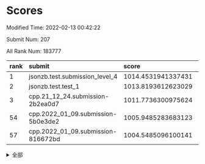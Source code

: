 # Scores

Modified Time: 2022-02-13 00:42:22

Submit Num: 207

All Rank Num: 183777

| rank |               submit               |       score        |       sigma        | pk_num |
| :--- | :--------------------------------- | :----------------- | :----------------- | :----- |
| 1    | jsonzb.test.submission_level_4     | 1014.4531941337431 | 0.809188641580705  | 3550   |
| 2    | jsonzb.test.test_1                 | 1013.8193612623029 | 0.8326754813605576 | 3556   |
| 3    | cpp.21_12_24.submission-2b2ea0d7   | 1011.7736300975624 | 0.8050278041537396 | 3551   |
| 54   | cpp.2022_01_09.submission-5b0e3de2 | 1005.9485283683123 | 0.7342345384250116 | 3550   |
| 57   | cpp.2022_01_09.submission-816672bd | 1004.5485096100141 | 0.7154491354151862 | 3550   |


<details>
<summary>全部</summary>

| rank |                 submit                 |       score        |       sigma        | pk_num |
| :--- | :------------------------------------- | :----------------- | :----------------- | :----- |
| 1    | jsonzb.test.submission_level_4         | 1014.4531941337431 | 0.809188641580705  | 3550   |
| 2    | jsonzb.test.test_1                     | 1013.8193612623029 | 0.8326754813605576 | 3556   |
| 3    | cpp.21_12_24.submission-2b2ea0d7       | 1011.7736300975624 | 0.8050278041537396 | 3551   |
| 4    | gobigger.level_3.submission_level_3_38 | 1011.577651585383  | 0.7824410120418714 | 3551   |
| 5    | gobigger.level_3.submission_level_3_28 | 1011.3864614228662 | 0.7714641721151353 | 3550   |
| 6    | gobigger.level_3.submission_level_3_2  | 1011.3446635507293 | 0.7658624011758678 | 3550   |
| 7    | gobigger.level_3.submission_level_3_21 | 1011.286272699873  | 0.7508517458896968 | 3551   |
| 8    | gobigger.level_3.submission_level_3_46 | 1011.2788654477688 | 0.7535185163755338 | 3551   |
| 9    | gobigger.level_3.submission_level_3_29 | 1011.0187421740881 | 0.7604222492767334 | 3551   |
| 10   | gobigger.level_3.submission_level_3_13 | 1010.9148829442527 | 0.7698043502536193 | 3554   |
| 11   | gobigger.level_3.submission_level_3_5  | 1010.7149817401576 | 0.7762702639919664 | 3552   |
| 12   | gobigger.level_3.submission_level_3_49 | 1010.7128551238848 | 0.7642713615114324 | 3554   |
| 13   | gobigger.level_3.submission_level_3_40 | 1010.6997255974821 | 0.7957820570833554 | 3552   |
| 14   | gobigger.level_3.submission_level_3_1  | 1010.6266819194569 | 0.7794559125974792 | 3552   |
| 15   | gobigger.level_3.submission_level_3_7  | 1010.560005361493  | 0.7637850287179606 | 3555   |
| 16   | gobigger.level_3.submission_level_3_3  | 1010.4983388045072 | 0.7657288720635146 | 3549   |
| 17   | gobigger.level_3.submission_level_3_22 | 1010.4930865479831 | 0.7669936736101143 | 3555   |
| 18   | gobigger.level_3.submission_level_3_30 | 1010.4804363646176 | 0.7483599415456086 | 3557   |
| 19   | gobigger.level_3.submission_level_3_34 | 1010.4400464382886 | 0.7658349334860902 | 3552   |
| 20   | gobigger.level_3.submission_level_3_41 | 1010.415272422438  | 0.7690962536188709 | 3553   |
| 21   | gobigger.level_3.submission_level_3_9  | 1010.3883923278099 | 0.7471703480003953 | 3551   |
| 22   | gobigger.level_3.submission_level_3_16 | 1010.3487489314192 | 0.7451411806039875 | 3550   |
| 23   | gobigger.level_3.submission_level_3_32 | 1010.3161806351715 | 0.7829331247877264 | 3553   |
| 24   | gobigger.level_3.submission_level_3_35 | 1010.2874723702264 | 0.7721158271533547 | 3554   |
| 25   | gobigger.level_3.submission_level_3_42 | 1010.1640089177502 | 0.7518855497943825 | 3551   |
| 26   | gobigger.level_3.submission_level_3_26 | 1010.1450858918961 | 0.7559983606389775 | 3552   |
| 27   | gobigger.level_3.submission_level_3_12 | 1010.0832440873671 | 0.7610578914064717 | 3552   |
| 28   | gobigger.level_3.submission_level_3_6  | 1010.0768139073989 | 0.7634288115931473 | 3553   |
| 29   | gobigger.level_3.submission_level_3_27 | 1010.0345429094032 | 0.7627237659083306 | 3550   |
| 30   | gobigger.level_3.submission_level_3_8  | 1009.9949583861495 | 0.7486627735141936 | 3549   |
| 31   | gobigger.level_3.submission_level_3_18 | 1009.9460003247946 | 0.7484988883434178 | 3555   |
| 32   | gobigger.level_3.submission_level_3_37 | 1009.910964739973  | 0.7721821092997128 | 3549   |
| 33   | gobigger.level_3.submission_level_3_36 | 1009.8617990222556 | 0.7437484724673136 | 3551   |
| 34   | gobigger.level_3.submission_level_3_19 | 1009.8564719577009 | 0.7499119172710625 | 3550   |
| 35   | gobigger.level_3.submission_level_3_44 | 1009.8424387531293 | 0.7396794680479829 | 3555   |
| 36   | gobigger.level_3.submission_level_3_33 | 1009.7101585136448 | 0.7619176808629498 | 3545   |
| 37   | gobigger.level_3.submission_level_3_43 | 1009.6996611186732 | 0.7301295912217481 | 3550   |
| 38   | gobigger.level_3.submission_level_3_14 | 1009.6669208637446 | 0.7289886056430113 | 3553   |
| 39   | gobigger.level_3.submission_level_3_0  | 1009.6528438873572 | 0.7546146595866594 | 3554   |
| 40   | gobigger.level_3.submission_level_3_11 | 1009.6285744300626 | 0.7704018672871505 | 3552   |
| 41   | gobigger.level_3.submission_level_3_24 | 1009.593097779268  | 0.7557152011077976 | 3551   |
| 42   | gobigger.level_3.submission_level_3_4  | 1009.405659539546  | 0.7523530902203693 | 3551   |
| 43   | gobigger.level_3.submission_level_3_20 | 1009.3628190622916 | 0.7490575869105134 | 3549   |
| 44   | gobigger.level_3.submission_level_3_23 | 1009.3594602174742 | 0.7482760107126918 | 3551   |
| 45   | gobigger.level_3.submission_level_3_48 | 1009.256880034112  | 0.7341465724954446 | 3553   |
| 46   | gobigger.level_3.submission_level_3_10 | 1008.9375126047628 | 0.7583697659768261 | 3555   |
| 47   | gobigger.level_3.submission_level_3_31 | 1008.8305886127639 | 0.7392795765986058 | 3553   |
| 48   | gobigger.level_3.submission_level_3_39 | 1008.8099440661706 | 0.7530710058811271 | 3551   |
| 49   | gobigger.level_3.submission_level_3_45 | 1008.7453299053944 | 0.7445031937379288 | 3551   |
| 50   | gobigger.level_3.submission_level_3_17 | 1008.6994330420955 | 0.733992509483141  | 3555   |
| 51   | gobigger.level_3.submission_level_3_25 | 1008.5894948834954 | 0.734977099660574  | 3551   |
| 52   | gobigger.level_3.submission_level_3_15 | 1008.3511299761437 | 0.7555175352090433 | 3548   |
| 53   | gobigger.level_3.submission_level_3_47 | 1008.1417116529199 | 0.7433731113093575 | 3548   |
| 54   | cpp.2022_01_09.submission-5b0e3de2     | 1005.9485283683123 | 0.7342345384250116 | 3550   |
| 55   | gobigger.level_1.submission_level_1_43 | 1005.1288124906516 | 0.7370575635099913 | 3549   |
| 56   | gobigger.level_1.submission_level_1_6  | 1004.9206585064937 | 0.7175928958593107 | 3556   |
| 57   | cpp.2022_01_09.submission-816672bd     | 1004.5485096100141 | 0.7154491354151862 | 3550   |
| 58   | gobigger.level_1.submission_level_1_21 | 1004.4178427582272 | 0.7144326582515028 | 3553   |
| 59   | gobigger.level_1.submission_level_1_15 | 1004.3573165442867 | 0.7258184534843458 | 3550   |
| 60   | gobigger.level_1.submission_level_1_36 | 1004.156705293662  | 0.7173079525625586 | 3551   |
| 61   | gobigger.level_1.submission_level_1_3  | 1004.0953293604178 | 0.7211651146908502 | 3553   |
| 62   | gobigger.level_1.submission_level_1_44 | 1004.0591479267617 | 0.7216755418613833 | 3550   |
| 63   | gobigger.level_1.submission_level_1_45 | 1004.0227333036862 | 0.7256818828892588 | 3549   |
| 64   | gobigger.level_1.submission_level_1_28 | 1004.0123029688975 | 0.7249150155937496 | 3551   |
| 65   | gobigger.level_1.submission_level_1_27 | 1003.9554694184737 | 0.7186564269212994 | 3555   |
| 66   | gobigger.level_1.submission_level_1_23 | 1003.8846838616861 | 0.7090016408683275 | 3549   |
| 67   | gobigger.level_1.submission_level_1_41 | 1003.8056654420229 | 0.7229360941159984 | 3550   |
| 68   | gobigger.level_1.submission_level_1_5  | 1003.7979724109887 | 0.7025072205472054 | 3552   |
| 69   | gobigger.level_1.submission_level_1_47 | 1003.7239499397898 | 0.7104718444490559 | 3552   |
| 70   | gobigger.level_1.submission_level_1_37 | 1003.7190254198032 | 0.7150774139102878 | 3556   |
| 71   | gobigger.level_1.submission_level_1_26 | 1003.6877863389311 | 0.721531804502925  | 3550   |
| 72   | gobigger.level_1.submission_level_1_32 | 1003.6316845849658 | 0.718002235687425  | 3555   |
| 73   | gobigger.level_1.submission_level_1_39 | 1003.6183332664311 | 0.7063706773588326 | 3554   |
| 74   | gobigger.level_1.submission_level_1_18 | 1003.5434032060282 | 0.7102769117922556 | 3551   |
| 75   | gobigger.level_1.submission_level_1_14 | 1003.483625750139  | 0.7136063225420577 | 3554   |
| 76   | gobigger.level_1.submission_level_1_16 | 1003.4322945234527 | 0.7270126196312159 | 3551   |
| 77   | gobigger.level_1.submission_level_1_22 | 1003.4277801709554 | 0.7184149327560606 | 3550   |
| 78   | gobigger.level_1.submission_level_1_25 | 1003.4111562142344 | 0.7074521918448392 | 3550   |
| 79   | gobigger.level_1.submission_level_1_48 | 1003.3957054648494 | 0.7201635338897322 | 3548   |
| 80   | gobigger.level_1.submission_level_1_49 | 1003.3705355595555 | 0.7128584714924354 | 3553   |
| 81   | gobigger.level_1.submission_level_1_12 | 1003.2072348011886 | 0.7112069376464505 | 3550   |
| 82   | gobigger.level_1.submission_level_1_30 | 1003.2042612147326 | 0.732505098419047  | 3551   |
| 83   | gobigger.level_1.submission_level_1_34 | 1003.168499143719  | 0.7177801865062275 | 3555   |
| 84   | gobigger.level_1.submission_level_1_13 | 1003.1127661622237 | 0.7213605271868894 | 3554   |
| 85   | gobigger.level_1.submission_level_1_42 | 1003.0645462809574 | 0.7310535142511095 | 3550   |
| 86   | gobigger.level_1.submission_level_1_20 | 1003.0506129937706 | 0.7055808954998366 | 3553   |
| 87   | gobigger.level_1.submission_level_1_33 | 1002.9249579003333 | 0.7150079950940181 | 3548   |
| 88   | gobigger.level_1.submission_level_1_10 | 1002.8878594744975 | 0.7176889299155705 | 3555   |
| 89   | gobigger.level_1.submission_level_1_9  | 1002.8855955167544 | 0.715149370968223  | 3544   |
| 90   | gobigger.level_1.submission_level_1_38 | 1002.8721096071421 | 0.7207027762539784 | 3549   |
| 91   | gobigger.level_1.submission_level_1_7  | 1002.85892205176   | 0.7225072685755981 | 3552   |
| 92   | gobigger.level_1.submission_level_1_8  | 1002.8555674426599 | 0.7088268086207398 | 3555   |
| 93   | gobigger.level_1.submission_level_1_0  | 1002.8387196539976 | 0.7205535364719141 | 3552   |
| 94   | gobigger.level_1.submission_level_1_40 | 1002.7221860514023 | 0.7085077453246154 | 3554   |
| 95   | gobigger.level_1.submission_level_1_24 | 1002.6447983933691 | 0.7203818697484445 | 3552   |
| 96   | gobigger.level_1.submission_level_1_2  | 1002.4941201051143 | 0.7057510636180443 | 3548   |
| 97   | gobigger.level_1.submission_level_1_4  | 1002.4220536062076 | 0.7038158081627826 | 3558   |
| 98   | gobigger.level_1.submission_level_1_31 | 1002.1932472432782 | 0.7182658397580757 | 3547   |
| 99   | gobigger.level_1.submission_level_1_11 | 1002.1850273827094 | 0.719634521563268  | 3549   |
| 100  | gobigger.level_1.submission_level_1_1  | 1002.0677674641438 | 0.7275950349426589 | 3547   |
| 101  | gobigger.level_1.submission_level_1_35 | 1002.0561626155401 | 0.7126730373584961 | 3549   |
| 102  | gobigger.level_1.submission_level_1_19 | 1001.7699318645538 | 0.7128523040330385 | 3551   |
| 103  | gobigger.level_1.submission_level_1_17 | 1001.5666068420683 | 0.709673446917884  | 3554   |
| 104  | gobigger.level_1.submission_level_1_29 | 1001.4289905499986 | 0.7146845994313662 | 3551   |
| 105  | gobigger.level_1.submission_level_1_46 | 1001.3119072020834 | 0.7085068993352923 | 3552   |
| 106  | gobigger.random.submission_random_39   | 997.2450324040938  | 0.7035853205285186 | 3551   |
| 107  | gobigger.random.submission_random_0    | 997.0184607817746  | 0.7081816114597485 | 3555   |
| 108  | gobigger.random.submission_random_18   | 996.9895289425551  | 0.7101495112352946 | 3546   |
| 109  | gobigger.random.submission_random_27   | 996.8551067381245  | 0.7164499359871328 | 3553   |
| 110  | gobigger.random.submission_random_36   | 996.8273269067562  | 0.706531740832627  | 3549   |
| 111  | gobigger.random.submission_random_30   | 996.5888157547216  | 0.7272810701332694 | 3544   |
| 112  | gobigger.random.submission_random_45   | 996.5880069340146  | 0.7096603021367536 | 3552   |
| 113  | gobigger.random.submission_random_21   | 996.55516461537    | 0.7097209214011205 | 3547   |
| 114  | gobigger.random.submission_random_16   | 996.5086616914908  | 0.7227749641256916 | 3551   |
| 115  | gobigger.random.submission_random_2    | 996.4007793161105  | 0.7242493155270636 | 3548   |
| 116  | gobigger.random.submission_random_15   | 996.3799505676085  | 0.711032042896881  | 3555   |
| 117  | gobigger.random.submission_random_44   | 996.3032898709571  | 0.7144373647771465 | 3545   |
| 118  | gobigger.random.submission_random_41   | 996.2443805051953  | 0.7180769731122868 | 3552   |
| 119  | gobigger.random.submission_random_12   | 996.2438843446926  | 0.7059268072313988 | 3551   |
| 120  | gobigger.random.submission_random_49   | 996.1546998828858  | 0.7215820851394085 | 3552   |
| 121  | gobigger.random.submission_random_38   | 996.1330362626204  | 0.7170648542117506 | 3548   |
| 122  | gobigger.random.submission_random_47   | 996.1312668754728  | 0.7160690900837364 | 3553   |
| 123  | gobigger.random.submission_random_9    | 996.0774016305601  | 0.7144931922974581 | 3553   |
| 124  | gobigger.random.submission_random_37   | 996.056617636516   | 0.7158856202931921 | 3554   |
| 125  | gobigger.random.submission_random_42   | 996.0375078550667  | 0.7182462372781407 | 3552   |
| 126  | gobigger.random.submission_random_31   | 995.998138310569   | 0.7228850516557377 | 3548   |
| 127  | gobigger.random.submission_random_35   | 995.9673083796325  | 0.7150249372369537 | 3550   |
| 128  | gobigger.random.submission_random_6    | 995.9642648527929  | 0.7111361602514834 | 3554   |
| 129  | gobigger.random.submission_random_20   | 995.9395121531912  | 0.7189035160057669 | 3548   |
| 130  | gobigger.random.submission_random_26   | 995.9322406275035  | 0.7090033253807759 | 3551   |
| 131  | gobigger.random.submission_random_43   | 995.8404418208228  | 0.7157247438713317 | 3550   |
| 132  | gobigger.random.submission_random_33   | 995.8031096603713  | 0.7092406834334679 | 3549   |
| 133  | gobigger.random.submission_random_3    | 995.7310121321606  | 0.6981832386764893 | 3548   |
| 134  | gobigger.random.submission_random_1    | 995.6881654166363  | 0.7153494532621519 | 3550   |
| 135  | gobigger.random.submission_random_34   | 995.6507948947207  | 0.7161483937788604 | 3558   |
| 136  | gobigger.random.submission_random_7    | 995.6396404248452  | 0.713510908834208  | 3557   |
| 137  | gobigger.random.submission_random_8    | 995.6368789383998  | 0.7190739954555512 | 3553   |
| 138  | gobigger.random.submission_random_48   | 995.6077448801216  | 0.7068239140667015 | 3549   |
| 139  | gobigger.random.submission_random_46   | 995.6062553955506  | 0.719970881383074  | 3549   |
| 140  | gobigger.random.submission_random_4    | 995.5659047487779  | 0.7074485290417216 | 3552   |
| 141  | gobigger.random.submission_random_28   | 995.4971966688954  | 0.7131853930164777 | 3550   |
| 142  | gobigger.random.submission_random_25   | 995.4735381054855  | 0.7153508499506057 | 3550   |
| 143  | gobigger.random.submission_random_13   | 995.4628840040062  | 0.721691620055431  | 3555   |
| 144  | gobigger.random.submission_random_40   | 995.3706423084108  | 0.6990341596999735 | 3553   |
| 145  | gobigger.random.submission_random_19   | 995.3474819212352  | 0.7153931989688314 | 3553   |
| 146  | gobigger.random.submission_random_5    | 995.3380842379895  | 0.7081087902005235 | 3548   |
| 147  | gobigger.random.submission_random_14   | 995.2303227636824  | 0.7247275706315033 | 3552   |
| 148  | gobigger.random.submission_random_29   | 995.0614114289365  | 0.7130212812332082 | 3548   |
| 149  | gobigger.random.submission_random_32   | 995.0119610017467  | 0.7107333562057809 | 3552   |
| 150  | gobigger.random.submission_random_22   | 994.9825238817767  | 0.7167549573483464 | 3551   |
| 151  | gobigger.random.submission_random_10   | 994.791979242342   | 0.7001422087410446 | 3546   |
| 152  | gobigger.random.submission_random_23   | 994.7437146423043  | 0.7135075297280988 | 3548   |
| 153  | gobigger.random.submission_random_24   | 994.5722863374174  | 0.7245793473544389 | 3549   |
| 154  | gobigger.level_2.submission_level_2_5  | 994.5144580783438  | 0.7276679000707063 | 3554   |
| 155  | gobigger.random.submission_random_17   | 994.4888569363867  | 0.7164220536009744 | 3551   |
| 156  | gobigger.random.submission_random_11   | 994.1713798697592  | 0.721302052024295  | 3552   |
| 157  | gobigger.level_2.submission_level_2_43 | 993.6855696857394  | 0.7207930689517977 | 3553   |
| 158  | gobigger.level_2.submission_level_2_38 | 993.6820378878502  | 0.7283450250029546 | 3552   |
| 159  | gobigger.level_2.submission_level_2_27 | 993.6121790224693  | 0.7331597473314498 | 3555   |
| 160  | gobigger.level_2.submission_level_2_1  | 993.3778635913068  | 0.7401121251674819 | 3551   |
| 161  | gobigger.level_2.submission_level_2_34 | 993.279869523577   | 0.7428278329638854 | 3554   |
| 162  | gobigger.level_2.submission_level_2_37 | 993.2703032928846  | 0.7445837665723467 | 3551   |
| 163  | gobigger.level_2.submission_level_2_47 | 993.1196936671029  | 0.7332859639494376 | 3552   |
| 164  | gobigger.level_2.submission_level_2_24 | 993.0773232937158  | 0.7334428742863822 | 3550   |
| 165  | gobigger.level_2.submission_level_2_14 | 993.0524097576997  | 0.7309385579906605 | 3551   |
| 166  | gobigger.level_2.submission_level_2_7  | 992.9897122316112  | 0.7520792954444139 | 3549   |
| 167  | gobigger.level_2.submission_level_2_46 | 992.8284881792575  | 0.7372742052278116 | 3550   |
| 168  | gobigger.level_2.submission_level_2_12 | 992.6655128407058  | 0.7312939745930396 | 3555   |
| 169  | gobigger.level_2.submission_level_2_40 | 992.6416979408104  | 0.7395949995786062 | 3551   |
| 170  | gobigger.level_2.submission_level_2_0  | 992.620487885001   | 0.7271485792653237 | 3551   |
| 171  | gobigger.level_2.submission_level_2_28 | 992.6050669514042  | 0.7396289641283965 | 3549   |
| 172  | gobigger.level_2.submission_level_2_35 | 992.5878938122038  | 0.7346104697443188 | 3550   |
| 173  | gobigger.level_2.submission_level_2_11 | 992.5604809060336  | 0.7452143646321929 | 3549   |
| 174  | gobigger.level_2.submission_level_2_23 | 992.4972967664187  | 0.7467886636038275 | 3554   |
| 175  | gobigger.level_2.submission_level_2_21 | 992.4075478747241  | 0.7274744995894021 | 3546   |
| 176  | gobigger.level_2.submission_level_2_31 | 992.2763703041461  | 0.741286631666931  | 3552   |
| 177  | gobigger.level_2.submission_level_2_49 | 992.2740210091608  | 0.7489929579754457 | 3558   |
| 178  | gobigger.level_2.submission_level_2_9  | 992.239918711642   | 0.7450724454644643 | 3545   |
| 179  | gobigger.level_2.submission_level_2_45 | 992.2372675077403  | 0.7262969832364525 | 3555   |
| 180  | gobigger.level_2.submission_level_2_17 | 992.1544452925756  | 0.7337023260911691 | 3550   |
| 181  | gobigger.level_2.submission_level_2_32 | 992.0350634982395  | 0.7275707711939241 | 3551   |
| 182  | gobigger.level_2.submission_level_2_6  | 991.9247491343828  | 0.7233807669265387 | 3553   |
| 183  | gobigger.level_2.submission_level_2_42 | 991.890937340653   | 0.7406834997874635 | 3549   |
| 184  | gobigger.level_2.submission_level_2_26 | 991.8866565470803  | 0.7439810102252468 | 3549   |
| 185  | gobigger.level_2.submission_level_2_48 | 991.8299670666872  | 0.7438892896000098 | 3550   |
| 186  | gobigger.level_2.submission_level_2_19 | 991.8064444118385  | 0.7380674136370623 | 3543   |
| 187  | gobigger.level_2.submission_level_2_25 | 991.7565380487879  | 0.7574154034872776 | 3549   |
| 188  | gobigger.level_2.submission_level_2_36 | 991.7486439064003  | 0.7595804760490558 | 3553   |
| 189  | gobigger.level_2.submission_level_2_10 | 991.586649071754   | 0.7505613007083078 | 3549   |
| 190  | gobigger.level_2.submission_level_2_16 | 991.5461884991336  | 0.7538323957783551 | 3551   |
| 191  | gobigger.level_2.submission_level_2_22 | 991.5124820154986  | 0.7604609241424484 | 3548   |
| 192  | gobigger.level_2.submission_level_2_30 | 991.508149245539   | 0.7461139988368275 | 3553   |
| 193  | gobigger.level_2.submission_level_2_20 | 991.451700333729   | 0.7332239095263996 | 3550   |
| 194  | gobigger.level_2.submission_level_2_39 | 991.446180728986   | 0.7474712832695366 | 3552   |
| 195  | gobigger.level_2.submission_level_2_15 | 991.4232841142575  | 0.7481985797579396 | 3553   |
| 196  | gobigger.level_2.submission_level_2_2  | 991.2835135234868  | 0.7525766346483742 | 3551   |
| 197  | gobigger.level_2.submission_level_2_13 | 991.247514643911   | 0.7616921337212895 | 3548   |
| 198  | gobigger.level_2.submission_level_2_18 | 991.1914529014147  | 0.7537797899356574 | 3553   |
| 199  | gobigger.level_2.submission_level_2_41 | 991.1749644107921  | 0.7559010570692561 | 3549   |
| 200  | gobigger.level_2.submission_level_2_8  | 991.004509408598   | 0.7587812056191229 | 3554   |
| 201  | gobigger.level_2.submission_level_2_33 | 990.8906924433968  | 0.768201869415073  | 3554   |
| 202  | gobigger.level_2.submission_level_2_4  | 990.8314647815552  | 0.7629590718445358 | 3552   |
| 203  | gobigger.level_2.submission_level_2_3  | 990.5287765543521  | 0.7901969259128183 | 3553   |
| 204  | gobigger.level_2.submission_level_2_29 | 990.4867867138757  | 0.7792904549816904 | 3553   |
| 205  | gobigger.level_2.submission_level_2_44 | 990.2872299119231  | 0.7688626428390007 | 3554   |
| 206  | gobigger.none.submission_none_1        | 979.4060891249891  | 1.1962640925899117 | 3552   |
| 207  | gobigger.none.submission_none_0        | 974.810994111985   | 1.4640432096141107 | 3549   |

</details>